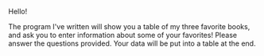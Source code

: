 Hello!

The program I've written will show you a table of my three favorite books, and ask you to enter information about some of your favorites! Please answer the questions provided. Your data will be put into a table at the end.
